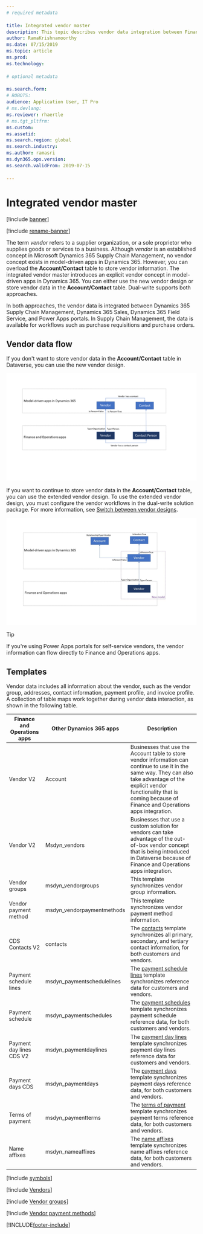 ```yaml
---
# required metadata

title: Integrated vendor master
description: This topic describes vendor data integration between Finance and Operations apps and Dataverse.
author: RamaKrishnamoorthy 
ms.date: 07/15/2019
ms.topic: article
ms.prod: 
ms.technology: 

# optional metadata

ms.search.form: 
# ROBOTS: 
audience: Application User, IT Pro
# ms.devlang: 
ms.reviewer: rhaertle
# ms.tgt_pltfrm: 
ms.custom: 
ms.assetid: 
ms.search.region: global
ms.search.industry: 
ms.author: ramasri
ms.dyn365.ops.version: 
ms.search.validFrom: 2019-07-15

---
```


# Integrated vendor master

[!include [banner](../../includes/banner.md)]

[!include [rename-banner](~/includes/cc-data-platform-banner.md)]



The term *vendor* refers to a supplier organization, or a sole proprietor who supplies goods or services to a business. Although *vendor* is an established concept in Microsoft Dynamics 365 Supply Chain Management, no vendor concept exists in model-driven apps in Dynamics 365. However, you can overload the **Account/Contact** table to store vendor information. The integrated vendor master introduces an explicit vendor concept in model-driven apps in Dynamics 365. You can either use the new vendor design or store vendor data in the **Account/Contact** table. Dual-write supports both approaches.

In both approaches, the vendor data is integrated between Dynamics 365 Supply Chain Management, Dynamics 365 Sales, Dynamics 365 Field Service, and Power Apps portals. In Supply Chain Management, the data is available for workflows such as purchase requisitions and purchase orders.

## Vendor data flow

If you don't want to store vendor data in the **Account/Contact** table in Dataverse, you can use the new vendor design.

![Vendor data flow](media/dual-write-vendor-data-flow.png)

If you want to continue to store vendor data in the **Account/Contact** table, you can use the extended vendor design. To use the extended vendor design, you must configure the vendor workflows in the dual-write solution package. For more information, see [Switch between vendor designs](vendor-switch.md).

![Extended vendor data flow](media/dual-write-vendor-detail.jpg)

> [!TIP]
> If you're using Power Apps portals for self-service vendors, the vendor information can flow directly to Finance and Operations apps.

## Templates

Vendor data includes all information about the vendor, such as the vendor group, addresses, contact information, payment profile, and invoice profile. A collection of table maps work together during vendor data interaction, as shown in the following table.

Finance and Operations apps | Other Dynamics 365 apps     | Description
----------------------------|-----------------------------|------------
Vendor V2                   | Account                     | Businesses that use the Account table to store vendor information can continue to use it in the same way. They can also take advantage of the explicit vendor functionality that is coming because of Finance and Operations apps integration.
Vendor V2                   | Msdyn\_vendors              | Businesses that use a custom solution for vendors can take advantage of the out-of-box vendor concept that is being introduced in Dataverse because of Finance and Operations apps integration. 
Vendor groups               | msdyn\_vendorgroups         | This template synchronizes vendor group information.
Vendor payment method       | msdyn\_vendorpaymentmethods | This template synchronizes vendor payment method information.
CDS Contacts V2             | contacts                    | The [contacts](customer-mapping.md#cds-contacts-v2-to-contacts) template synchronizes all primary, secondary, and tertiary contact information, for both customers and vendors.
Payment schedule lines      | msdyn\_paymentschedulelines | The [payment schedule lines](customer-mapping.md#payment-schedule-lines-to-msdyn_paymentschedulelines) template synchronizes reference data for customers and vendors.
Payment schedule            | msdyn\_paymentschedules     | The [payment schedules](customer-mapping.md#payment-schedule-to-msdyn_paymentschedules) template synchronizes payment schedule reference data, for both customers and vendors.
Payment day lines CDS V2    | msdyn\_paymentdaylines      | The [payment day lines](customer-mapping.md#payment-day-lines-cds-v2-to-msdyn_paymentdaylines) template synchronizes payment day lines reference data for customers and vendors.
Payment days CDS            | msdyn\_paymentdays          | The [payment days](customer-mapping.md#payment-days-cds-to-msdyn_paymentdays) template synchronizes payment days reference data, for both customers and vendors.
Terms of payment            | msdyn\_paymentterms         | The [terms of payment](customer-mapping.md#terms-of-payment-to-msdyn_paymentterms) template synchronizes payment terms reference data, for both customers and vendors.
Name affixes                | msdyn\_nameaffixes          | The [name affixes](customer-mapping.md#name-affixes-to-msdyn_nameaffixes) template synchronizes name affixes reference data, for both customers and vendors.

[!include [symbols](../../includes/dual-write-symbols.md)]

[!include [Vendors](includes/VendorsV2-msdyn-vendors.md)]

[!include [Vendor groups](includes/VendVendorGroup-msdyn-vendorgroups.md)]

[!include [Vendor payment methods](includes/VendorPaymentMethod-msdyn-vendorpaymentmethods.md)]


[!INCLUDE[footer-include](../../../../includes/footer-banner.md)]